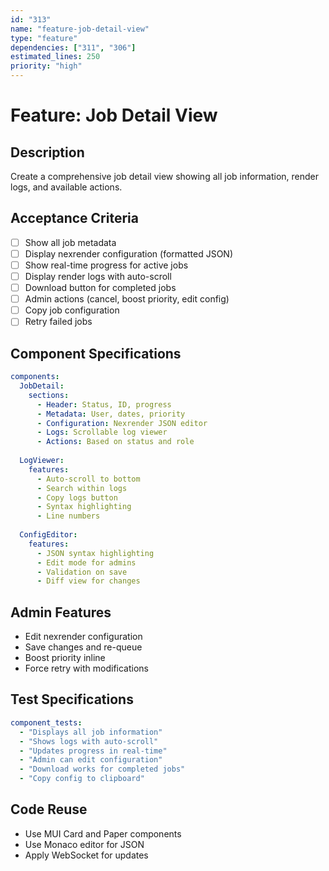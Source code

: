```yaml
---
id: "313"
name: "feature-job-detail-view"
type: "feature"
dependencies: ["311", "306"]
estimated_lines: 250
priority: "high"
---
```


# Feature: Job Detail View

## Description
Create a comprehensive job detail view showing all job information, render logs, and available actions.

## Acceptance Criteria
- [ ] Show all job metadata
- [ ] Display nexrender configuration (formatted JSON)
- [ ] Show real-time progress for active jobs
- [ ] Display render logs with auto-scroll
- [ ] Download button for completed jobs
- [ ] Admin actions (cancel, boost priority, edit config)
- [ ] Copy job configuration
- [ ] Retry failed jobs

## Component Specifications
```yaml
components:
  JobDetail:
    sections:
      - Header: Status, ID, progress
      - Metadata: User, dates, priority
      - Configuration: Nexrender JSON editor
      - Logs: Scrollable log viewer
      - Actions: Based on status and role
    
  LogViewer:
    features:
      - Auto-scroll to bottom
      - Search within logs
      - Copy logs button
      - Syntax highlighting
      - Line numbers
    
  ConfigEditor:
    features:
      - JSON syntax highlighting
      - Edit mode for admins
      - Validation on save
      - Diff view for changes
```

## Admin Features
- Edit nexrender configuration
- Save changes and re-queue
- Boost priority inline
- Force retry with modifications

## Test Specifications
```yaml
component_tests:
  - "Displays all job information"
  - "Shows logs with auto-scroll"
  - "Updates progress in real-time"
  - "Admin can edit configuration"
  - "Download works for completed jobs"
  - "Copy config to clipboard"
```

## Code Reuse
- Use MUI Card and Paper components
- Use Monaco editor for JSON
- Apply WebSocket for updates
